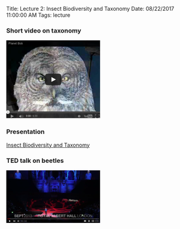 Title: Lecture 2: Insect Biodiversity and Taxonomy
Date: 08/22/2017 11:00:00 AM
Tags: lecture

### Short video on taxonomy
[![XXX](/images/PlanetBob.png)](https://www.youtube.com/watch?feature=player_embedded&v=mwuASmP7TfU)

### Presentation
[Insect Biodiversity and Taxonomy](/pdfs/nomenclature.pdf)

### TED talk on beetles
[![XXX](/images/MaxBarclay.png)](https://youtu.be/ZGcu8WwheUU)
